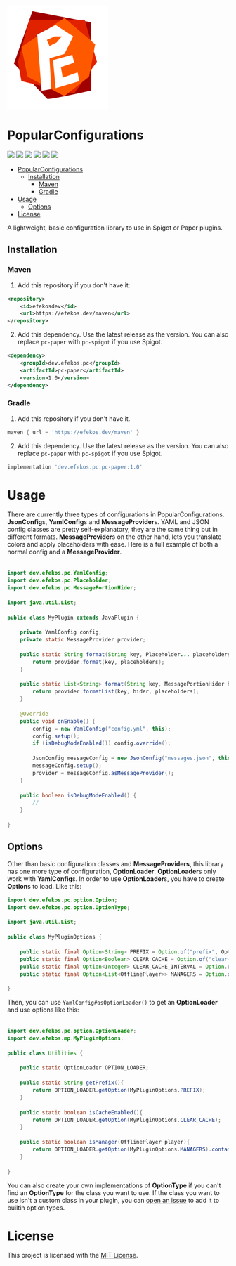 ![](assets/PopularConfigurations.png)
# PopularConfigurations

![](https://badgen.net/github/license/efekos/PopularConfigurations)
![](https://badgen.net/github/stars/efekos/PopularConfigurations)
![](https://badgen.net/github/release/efekos/PopularConfigurations)
![](https://badgen.net/github/releases/efekos/PopularConfigurations)
![](https://badgen.net/github/merged-prs/efekos/PopularConfigurations)
![](https://badgen.net/github/issues/efekos/PopularConfigurations)

<!-- TOC -->
* [PopularConfigurations](#popularconfigurations)
  * [Installation](#installation)
    * [Maven](#maven)
    * [Gradle](#gradle)
* [Usage](#usage)
  * [Options](#options)
* [License](#license)
<!-- TOC -->

A lightweight, basic configuration library to use in Spigot or Paper plugins.

## Installation

### Maven

1. Add this repository if you don't have it:

````xml
<repository>
    <id>efekosdev</id>
    <url>https://efekos.dev/maven</url>
</repository>
````

2. Add this dependency. Use the latest release as the version. You can also replace `pc-paper` with `pc-spigot` if you use Spigot.

````xml
<dependency>
    <groupId>dev.efekos.pc</groupId>
    <artifactId>pc-paper</artifactId>
    <version>1.0</version>
</dependency>
````

### Gradle

1. Add this repository if you don't have it.

````gradle
maven { url = 'https://efekos.dev/maven' }
````

2. Add this dependency. Use the latest release as the version. You can also replace `pc-paper` with `pc-spigot` if you use Spigot.

````gradle
implementation 'dev.efekos.pc:pc-paper:1.0'
````

# Usage

There are currently three types of configurations in PopularConfigurations. **JsonConfig**s, **YamlConfig**s and
**MessageProvider**s. YAML and JSON config classes are pretty self-explanatory, they are the same thing but in different
formats. **MessageProvider**s on the other hand, lets you translate colors and apply placeholders with ease. Here is a 
full example of both a normal config and a **MessageProvider**.

````java

import dev.efekos.pc.YamlConfig;
import dev.efekos.pc.Placeholder;
import dev.efekos.pc.MessagePortionHider;

import java.util.List;

public class MyPlugin extends JavaPlugin {

    private YamlConfig config;
    private static MessageProvider provider;

    public static String format(String key, Placeholder... placeholders) {
        return provider.format(key, placeholders);
    }

    public static List<String> format(String key, MessagePortionHider hider, Placeholder... placeholders) {
        return provider.formatList(key, hider, placeholders);
    }

    @Override
    public void onEnable() {
        config = new YamlConfig("config.yml", this);
        config.setup();
        if (isDebugModeEnabled()) config.override();

        JsonConfig messageConfig = new JsonConfig("messages.json", this);
        messageConfig.setup();
        provider = messageConfig.asMessageProvider();
    }

    public boolean isDebugModeEnabled() {
        //
    }

}
````

## Options

Other than basic configuration classes and **MessageProviders**, this library has one more type of configuration,
**OptionLoader**. **OptionLoader**s only work with **YamlConfig**s. In order to use **OptionLoader**s, you have to
create **Option**s to load. Like this:

````java
import dev.efekos.pc.option.Option;
import dev.efekos.pc.option.OptionType;

import java.util.List;

public class MyPluginOptions {
    
    public static final Option<String> PREFIX = Option.of("prefix", OptionType.STRING, "&6MP: &r");
    public static final Option<Boolean> CLEAR_CACHE = Option.of("clear-cache.enabled", OptionType.BOOLEAN, true);
    public static final Option<Integer> CLEAR_CACHE_INTERVAL = Option.of("clear-cache.interval", OptionType.INTEGER, 10);
    public static final Option<List<OfflinePlayer>> MANAGERS = Option.of("managers", OptionType.OFFLINE_PLAYER.array(), List.of());
    
}
````

Then, you can use `YamlConfig#asOptionLoader()` to get an **OptionLoader** and use options like this:

````java

import dev.efekos.pc.option.OptionLoader;
import dev.efekos.mp.MyPluginOptions;

public class Utilities {
    
    public static OptionLoader OPTION_LOADER;
    
    public static String getPrefix(){
        return OPTION_LOADER.getOption(MyPluginOptions.PREFIX);   
    }
    
    public static boolean isCacheEnabled(){
        return OPTION_LOADER.getOption(MyPluginOptions.CLEAR_CACHE);
    }
    
    public static boolean isManager(OfflinePlayer player){
        return OPTION_LOADER.getOption(MyPluginOptions.MANAGERS).contains(player);
    }
    
}
````

You can also create your own implementations of **OptionType** if you can't find an **OptionType** for the class you
want to use. If the class you want to use isn't a custom class in your plugin, you can
[open an issue](https://github.com/efekos/PopularConfigurations/issues) to add it to builtin option types.

# License

This project is licensed with the [MIT License](./LICENSE.md).